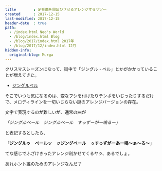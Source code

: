 ```yaml
---
title        : 定番曲を間延びさせるアレンジするヤツ～
created      : 2017-12-15
last-modified: 2017-12-15
header-date  : true
path:
  - /index.html Neo's World
  - /blog/index.html Blog
  - /blog/2017/index.html 2017年
  - /blog/2017/12/index.html 12月
hidden-info:
  original-blog: Murga
---
```


クリスマスシーズンになって、街中で「ジングル・ベル」とかがかかっていることが増えてきた。

- [ジングルベル](https://youtube.com/watch?v=g4QglsPlyCc)

そこでいつも気になるのは、変なフシを付けたりテンポをいじったりするだけで、メロディラインを一切いじらない謎のアレンジバージョンの存在。

文字で表現するのが難しいが、通常の曲が

*「ジングルベール　ジングルベール　すっずーがー鳴るー」*

と表記するとしたら、

**「ジングルッ　ベールッ　ッジングベール　ぅすっずがーあー鳴～ぁ～る～」**

てな感じでふざけきったアレンジ利かせてくるヤツ、あるでしょ。

あれホント誰のためのアレンジなんだ？
